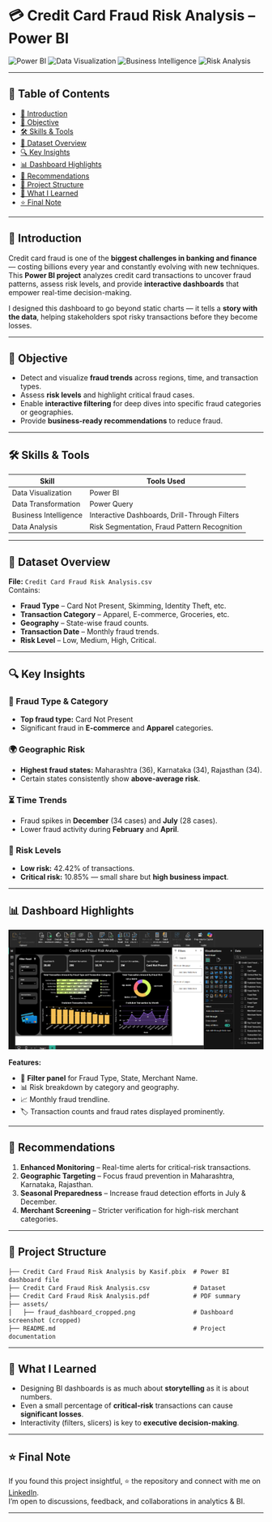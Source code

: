 # 💳 Credit Card Fraud Risk Analysis – Power BI

![Power BI](https://img.shields.io/badge/Power%20BI-F2C811?style=for-the-badge&logo=powerbi&logoColor=black)
![Data Visualization](https://img.shields.io/badge/Data%20Visualization-FF6F00?style=for-the-badge&logo=tableau&logoColor=white)
![Business Intelligence](https://img.shields.io/badge/Business%20Intelligence-4CAF50?style=for-the-badge)
![Risk Analysis](https://img.shields.io/badge/Risk%20Analysis-8E44AD?style=for-the-badge)

---

## 📌 Table of Contents
- [👋 Introduction](#-introduction)
- [🎯 Objective](#-objective)
- [🛠 Skills & Tools](#-skills--tools)
- [📂 Dataset Overview](#-dataset-overview)
- [🔍 Key Insights](#-key-insights)
- [📊 Dashboard Highlights](#-dashboard-highlights)
- [🚀 Recommendations](#-recommendations)
- [📂 Project Structure](#-project-structure)
- [💭 What I Learned](#-what-i-learned)
- [⭐ Final Note](#-final-note)

---

## 👋 Introduction
Credit card fraud is one of the **biggest challenges in banking and finance** — costing billions every year and constantly evolving with new techniques.  
This **Power BI project** analyzes credit card transactions to uncover fraud patterns, assess risk levels, and provide **interactive dashboards** that empower real-time decision-making.

I designed this dashboard to go beyond static charts — it tells a **story with the data**, helping stakeholders spot risky transactions before they become losses.

---

## 🎯 Objective
- Detect and visualize **fraud trends** across regions, time, and transaction types.
- Assess **risk levels** and highlight critical fraud cases.
- Enable **interactive filtering** for deep dives into specific fraud categories or geographies.
- Provide **business-ready recommendations** to reduce fraud.

---

## 🛠 Skills & Tools
| **Skill**                  | **Tools Used** |
|----------------------------|----------------|
| Data Visualization         | Power BI |
| Data Transformation        | Power Query |
| Business Intelligence      | Interactive Dashboards, Drill-Through Filters |
| Data Analysis              | Risk Segmentation, Fraud Pattern Recognition |

---

## 📂 Dataset Overview
**File:** `Credit Card Fraud Risk Analysis.csv`  
Contains:
- **Fraud Type** – Card Not Present, Skimming, Identity Theft, etc.
- **Transaction Category** – Apparel, E-commerce, Groceries, etc.
- **Geography** – State-wise fraud counts.
- **Transaction Date** – Monthly fraud trends.
- **Risk Level** – Low, Medium, High, Critical.

---

## 🔍 Key Insights
### 📅 Fraud Type & Category
- **Top fraud type:** Card Not Present  
- Significant fraud in **E-commerce** and **Apparel** categories.

### 🌍 Geographic Risk
- **Highest fraud states:** Maharashtra (36), Karnataka (34), Rajasthan (34).  
- Certain states consistently show **above-average risk**.

### ⏳ Time Trends
- Fraud spikes in **December** (34 cases) and **July** (28 cases).  
- Lower fraud activity during **February** and **April**.

### 🎯 Risk Levels
- **Low risk:** 42.42% of transactions.  
- **Critical risk:** 10.85% — small share but **high business impact**.

---

## 📊 Dashboard Highlights
![Dashboard Overview](assets/fraud_dashboard_cropped.png)

**Features:**
- 📍 **Filter panel** for Fraud Type, State, Merchant Name.  
- 📊 Risk breakdown by category and geography.  
- 📈 Monthly fraud trendline.  
- 🏷 Transaction counts and fraud rates displayed prominently.

---

## 🚀 Recommendations
1. **Enhanced Monitoring** – Real-time alerts for critical-risk transactions.
2. **Geographic Targeting** – Focus fraud prevention in Maharashtra, Karnataka, Rajasthan.
3. **Seasonal Preparedness** – Increase fraud detection efforts in July & December.
4. **Merchant Screening** – Stricter verification for high-risk merchant categories.

---

## 📂 Project Structure
```
├── Credit Card Fraud Risk Analysis by Kasif.pbix  # Power BI dashboard file
├── Credit Card Fraud Risk Analysis.csv            # Dataset
├── Credit Card Fraud Risk Analysis.pdf            # PDF summary
├── assets/
│   ├── fraud_dashboard_cropped.png                # Dashboard screenshot (cropped)
├── README.md                                      # Project documentation
```

---

## 💭 What I Learned
- Designing BI dashboards is as much about **storytelling** as it is about numbers.
- Even a small percentage of **critical-risk** transactions can cause **significant losses**.
- Interactivity (filters, slicers) is key to **executive decision-making**.

---

## ⭐ Final Note
If you found this project insightful, ⭐ the repository and connect with me on [LinkedIn](https://www.linkedin.com/in/kasif-ahmed2704/).  
I’m open to discussions, feedback, and collaborations in analytics & BI.

---
